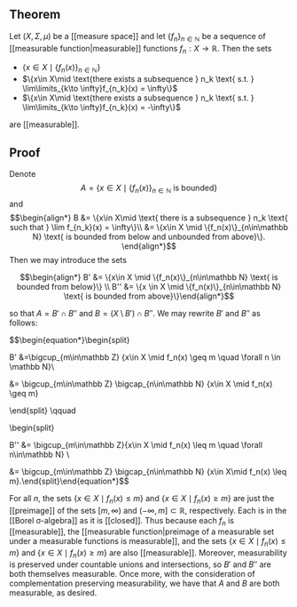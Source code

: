## Theorem
Let $(X,\Sigma,\mu)$ be a [[measure space]] and let $\{f_n\}_{n\in\mathbb N}$ be a sequence of [[measurable function|measurable]] functions $f_n: X\to \mathbb R$. Then the sets 
- $\{x\in X\mid \{f_n(x)\}_{n\in\mathbb N}\}$
- $\{x\in X\mid \text{there exists a subsequence } n_k \text{ s.t. } \lim\limits_{k\to \infty}f_{n_k}(x) = \infty\}$
- $\{x\in X\mid \text{there exists a subsequence } n_k \text{ s.t. } \lim\limits_{k\to \infty}f_{n_k}(x) = -\infty\}$

are [[measurable]].
## Proof
Denote $$A = \{x\in X \mid \{f_n(x)\}_{n\in\mathbb N} \text{ is bounded}\}$$ and $$\begin{align*} B &= \{x\in X\mid \text{ there is a subsequence } n_k \text{ such that } \lim f_{n_k}(x) = \infty\}\\ &= \{x\in X \mid \{f_n(x)\}_{n\in\mathbb N} \text{ is bounded from below and unbounded from above}\}. \end{align*}$$ Then we may introduce the sets 

$$\begin{align*} B' &= \{x\in X \mid \{f_n(x)\}_{n\in\mathbb N} \text{ is bounded from below}\} \\ B'' &= \{x \in X \mid \{f_n(x)\}_{n\in\mathbb N} \text{ is bounded from above}\}\end{align*}$$

so that $A = B' \cap B''$ and $B = (X\setminus B') \cap B''$. We may rewrite $B'$ and $B''$ as follows: 

$$\begin{equation*}\begin{split}

B' &=\bigcup_{m\in\mathbb Z} \{x\in X \mid f_n(x) \geq m \quad \forall n \in \mathbb N\}\\

&= \bigcup_{m\in\mathbb Z} \bigcap_{n\in\mathbb N} \{x\in X \mid f_n(x) \geq m\}

\end{split} \qquad

\begin{split}

B'' &= \bigcup_{m\in\mathbb Z}\{x\in X \mid f_n(x) \leq m \quad \forall n\in\mathbb N\} \\

&= \bigcup_{m\in\mathbb Z} \bigcap_{n\in\mathbb N} \{x\in X\mid f_n(x) \leq m\}.\end{split}\end{equation*}$$

For all $n$, the sets $\{x\in X \mid f_n(x) \leq m\}$ and $\{x\in X\mid f_n(x) \geq m\}$ are just the [[preimage]] of the sets $[m,\infty)$ and $(-\infty, m] \subset \mathbb R$, respectively. Each is in the [[Borel σ-algebra]] as it is [[closed]]. Thus because each $f_n$ is [[measurable]], the [[measurable function|preimage of a measurable set under a measurable functions is measurable]], and the sets $\{x\in X \mid f_n(x) \leq m\}$ and $\{x\in X \mid f_n(x) \geq m\}$ are also [[measurable]]. Moreover, measurability is preserved under countable unions and intersections, so $B'$ and $B''$ are both themselves measurable. Once more, with the consideration of complementation preserving measurability, we have that $A$ and $B$ are both measurable, as desired.
